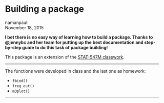 # Building a package
namanpaul  
November 18, 2015  


**I bet there is no easy way of learning how to build a package. Thanks to @jennybc and her team for putting up the best documentation and step-by-step guide to do this task of package building!**

This package is an extension of the [STAT-547M classwork](http://stat545-ubc.github.io/packages00_index.html).

---

The functions were developed in class and the last one as homework:

- `fbind()`
- `freq_out()`
- `m3plot()`

---

